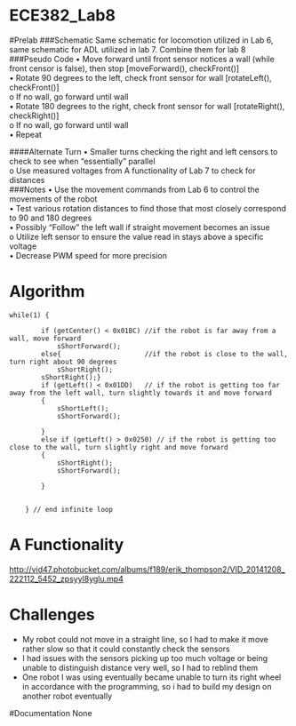 ECE382_Lab8
===========
#Prelab
###Schematic
Same schematic for locomotion utilized in Lab 6, same schematic for ADL utilized in lab 7.  Combine them for lab 8
###Pseudo Code
•	Move forward until front sensor notices a wall (while front censor is false), then stop [moveForward(), checkFront()]   
•	Rotate 90 degrees to the left, check front sensor for wall [rotateLeft(), checkFront()]   
o	If no wall, go forward until wall   
•	Rotate 180 degrees to the right, check front sensor for wall [rotateRight(), checkRight()]    
o	If no wall, go forward until wall   
•	Repeat    

####Alternate Turn
•	Smaller turns checking the right and left censors to check to see when “essentially” parallel   
o	Use measured voltages from A functionality of Lab 7 to check for distances    
###Notes
•	Use the movement commands from Lab 6 to control the movements of the robot    
•	Test various rotation distances to find those that most closely correspond to 90 and 180 degrees    
•	Possibly “Follow” the left wall if straight movement becomes an issue   
o	Utilize left sensor to ensure the value read in stays above a specific voltage    
•	Decrease PWM speed for more precision   

# Algorithm
~~~
while(1) {

		if (getCenter() < 0x01BC) //if the robot is far away from a wall, move forward
			sShortForward();
		else{                     //if the robot is close to the wall, turn right about 90 degrees
			sShortRight();
		sShortRight();}
		if (getLeft() < 0x01DD)   // if the robot is getting too far away from the left wall, turn slightly towards it and move forward
		{
			sShortLeft();
			sShortForward();

		}
		else if (getLeft() > 0x0250) // if the robot is getting too close to the wall, turn slightly right and move forward
		{
			sShortRight();
			sShortForward();

		}


	} // end infinite loop
~~~
# A Functionality
http://vid47.photobucket.com/albums/f189/erik_thompson2/VID_20141208_222112_5452_zpsyyl8yglu.mp4

# Challenges
- My robot could not move in a straight line, so I had to make it move rather slow so that it could constantly check the sensors
- I had issues with the sensors picking up too much voltage or being unable to distinguish distance very well, so I had to reblind them
- One robot I was using eventually became unable to turn its right wheel in accordance with the programming, so i had to build my design on another robot eventually

#Documentation
None
